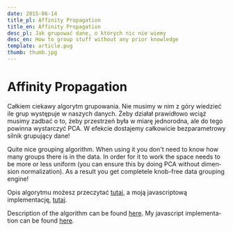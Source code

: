 ```yaml
---
date: 2015-06-14
title_pl: Affinity Propagation
title_en: Affinity Propagation
desc_pl: Jak grupować dane, o których nic nie wiemy
desc_en: How to group stuff without any prior knowledge
template: article.pug
thumb: thumb.jpg
---
```


<h1 class=compact>Affinity Propagation</h1>

<p lang=pl>Całkiem ciekawy algorytm grupowania. Nie musimy w nim z góry wiedzieć ile grup występuje w naszych danych. Żeby działał prawidłowo wciąż musimy zadbać o to, żeby przestrzeń była w miarę jednorodna, ale do tego powinna wystarczyć PCA. W efekcie dostajemy całkowicie bezparametrowy silnik grupujący dane!

<p lang=en>Quite nice grouping algorithm. When using it you don't need to know how many groups there is in the data. In order for it to work the space needs to be more or less uniform (you can ensure this by doing PCA without dimension normalization). As a result you get completele knob-free data grouping engine!
  
<p lang=pl>Opis algorytmu możesz przeczytać <a href="http://www.psi.toronto.edu/affinitypropagation/FreyDueckScience07.pdf">tutaj</a>, a moją javascriptową implementację, <a href=script.js>tutaj</a>.
  
<p lang=en>Description of the algorithm can be found <a href="http://www.psi.toronto.edu/affinitypropagation/FreyDueckScience07.pdf">here</a>. My javascript implementation can be found <a href=script.js>here</a>.

<canvas style="background:#eee; width:100%; height:20em" id=fg></canvas>
<script src="script.js"></script>
